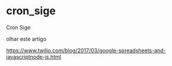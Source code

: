 # cron_sige
Cron Sige

olhar este artigo

https://www.twilio.com/blog/2017/03/google-spreadsheets-and-javascriptnode-js.html
